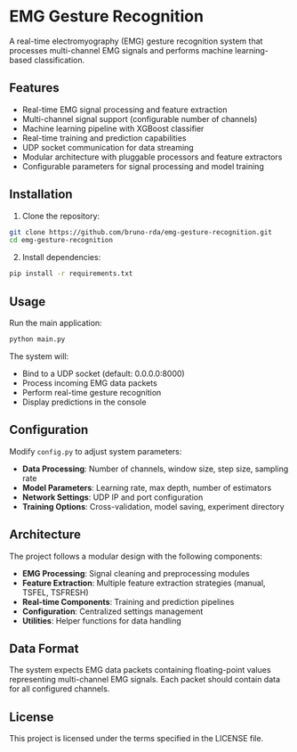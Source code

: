 # EMG Gesture Recognition

A real-time electromyography (EMG) gesture recognition system that processes multi-channel EMG signals and performs machine learning-based classification.

## Features

- Real-time EMG signal processing and feature extraction
- Multi-channel signal support (configurable number of channels)
- Machine learning pipeline with XGBoost classifier
- Real-time training and prediction capabilities
- UDP socket communication for data streaming
- Modular architecture with pluggable processors and feature extractors
- Configurable parameters for signal processing and model training

## Installation

1. Clone the repository:
```bash
git clone https://github.com/bruno-rda/emg-gesture-recognition.git
cd emg-gesture-recognition
```

2. Install dependencies:
```bash
pip install -r requirements.txt
```

## Usage

Run the main application:
```bash
python main.py
```

The system will:
- Bind to a UDP socket (default: 0.0.0.0:8000)
- Process incoming EMG data packets
- Perform real-time gesture recognition
- Display predictions in the console

## Configuration

Modify `config.py` to adjust system parameters:

- **Data Processing**: Number of channels, window size, step size, sampling rate
- **Model Parameters**: Learning rate, max depth, number of estimators
- **Network Settings**: UDP IP and port configuration
- **Training Options**: Cross-validation, model saving, experiment directory

## Architecture

The project follows a modular design with the following components:

- **EMG Processing**: Signal cleaning and preprocessing modules
- **Feature Extraction**: Multiple feature extraction strategies (manual, TSFEL, TSFRESH)
- **Real-time Components**: Training and prediction pipelines
- **Configuration**: Centralized settings management
- **Utilities**: Helper functions for data handling

## Data Format

The system expects EMG data packets containing floating-point values representing multi-channel EMG signals. Each packet should contain data for all configured channels.

## License

This project is licensed under the terms specified in the LICENSE file.
